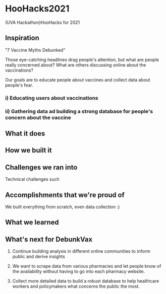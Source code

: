 # HooHacks2021
(UVA Hackathon)HooHacks for 2021

## Inspiration
"7 Vaccine Myths Debunked"

Those eye-catching headlines drag people's attention, but what are people really concerned about? What are others discussing online about the vaccinations? 

Our goals are to educate people about vaccines and collect data about people's fear. 

### i) Educating users about vaccinations

### ii) Gathering data ad building a strong database for people's concern about the vaccine

## What it does


## How we built it

## Challenges we ran into
Technical challenges such

## Accomplishments that we're proud of
We built everything from scratch, even data collection :)


## What we learned

## What's next for DebunkVax
1. Continue building analysis in different online communities to inform public and derive insights

2. We want to scrape data from various pharmacies and let people know of the availability without having to go into each pharmacy website. 

3. Collect more detailed data to build a robust database to help healthcare workers and policymakers what concerns the public the most. 
